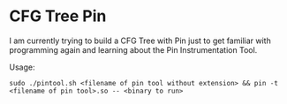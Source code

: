 # CFG Tree Pin

I am currently trying to build a CFG Tree with Pin just to get familiar with programming again and learning
about the Pin Instrumentation Tool. 

Usage:
```
sudo ./pintool.sh <filename of pin tool without extension> && pin -t <filename of pin tool>.so -- <binary to run>
```
